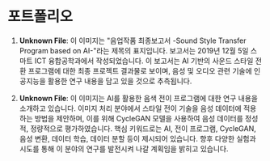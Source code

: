 # 포트폴리오

1. **Unknown File**:
이 이미지는 "음업작품 최종보고서 -Sound Style Transfer Program based on AI-"라는 제목의 표지입니다. 보고서는 2019년 12월 5일 스마트 ICT 융합공학과에서 작성되었습니다. 이 보고서는 AI 기반의 사운드 스타일 전환 프로그램에 대한 최종 프로젝트 결과물로 보이며, 음성 및 오디오 관련 기술에 인공지능을 활용한 연구 내용을 담고 있을 것으로 추측됩니다.

2. **Unknown File**:
이 이미지는 AI를 활용한 음색 전이 프로그램에 대한 연구 내용을 소개하고 있습니다. 이미지 처리 분야에서 스타일 전이 기술을 음성 데이터에 적용하는 방법을 제안하며, 이를 위해 CycleGAN 모델을 사용하여 음성 데이터를 정성적, 정량적으로 평가하였습니다. 핵심 키워드로는 AI, 전이 프로그램, CycleGAN, 음성 변환, 데이터 학습, 데이터 분할 등이 제시되어 있습니다. 향후 다양한 실험과 시도를 통해 이 분야의 연구를 발전시켜 나갈 계획임을 밝히고 있습니다.

